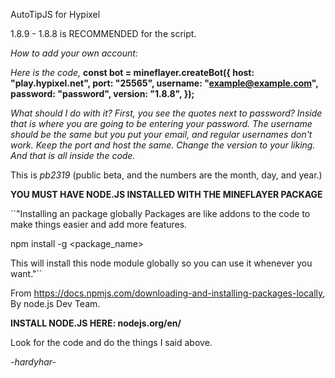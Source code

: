 AutoTipJS for Hypixel

1.8.9 - 1.8.8 is RECOMMENDED for the script.

*How to add your own account:*

*Here is the code,*
**const bot = mineflayer.createBot({
  host: "play.hypixel.net",
  port: "25565",
  username: "example@example.com",
  password: "password",
  version: "1.8.8",
});**

*What should I do with it?
First, you see the quotes next to password? Inside that is where you are going to be entering your password.
The username should be the same but you put your email, and regular usernames don't work.
Keep the port and host the same.
Change the version to your liking.
And that is all inside the code.*

This is *pb2319* (public beta, and the numbers are the month, day, and year.)

**YOU MUST HAVE NODE.JS INSTALLED WITH THE MINEFLAYER PACKAGE**

``"Installing an package globally
Packages are like addons to the code to make things easier and add more features.

npm install -g <package_name>

This will install this node module globally so you can use it whenever you want."``

From https://docs.npmjs.com/downloading-and-installing-packages-locally, By node.js Dev Team.

**INSTALL NODE.JS HERE: nodejs.org/en/**

Look for the code and do the things I said above.

*-hardyhar-*


